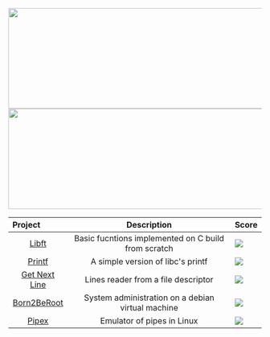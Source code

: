 <p align="center">
  <img width="800" height="200" src="https://badge42.herokuapp.com/api/stats/cmanzano?privacyEmail=true"/>
  

  <img width="800" height="200" src="https://1337-readme.vercel.app/api/profile?cursus=42cursus&dark=true&email=hide&login=cmanzano" align = "center"/>

</p>

<table align="center">
    <thead>
        <tr>
          <th align="left"><b>Project</b></th>
          <th align="center"><b>Description</b></th>
          <th align="right"><b>Score</b></th>
        </tr>
    </thead>
    <tbody>
        <tr>
            <td align="center">
              <a href="https://github.com/chriss1245/libft"> Libft </a>
            </td>
            <td align="center">
              Basic fucntions implemented on C build from scratch
            </td>
            <td>
              <img src="https://badge42.herokuapp.com/api/project/cmanzano/Libft">
            </td>
        </tr>
        <tr>
            <td align="center">
              <a href="https://github.com/chriss1245/printf"> Printf </a>
            </td>
            <td align="center">
              A simple version of libc's printf
            </td>
            <td>
              <img src="https://badge42.herokuapp.com/api/project/cmanzano/ft_printf">
            </td>
        </tr>
        <tr>
            <td align="center">
              <a href="https://github.com/chriss1245/get_next_line">Get Next Line</a>
            </td>
            <td align="center">
              Lines reader from a file descriptor
            </td>
            <td>
              <img src="https://badge42.herokuapp.com/api/project/cmanzano/get_next_line">
            </td>
         </tr>
        <tr>
            <td align="center">
              <a href="https://github.com/chriss1245/born2beroot">Born2BeRoot</a>
            </td>
            <td align="center">
              System administration on a debian virtual machine
            </td>
            <td>
              <img src="https://badge42.herokuapp.com/api/project/cmanzano/Born2beroot">
            </td>
         </tr>
        <tr>
            <td align="center">
              <a href="https://github.com/chriss1245/pipex">Pipex</a>
            </td>
            <td align="center">
              Emulator of pipes in Linux
            </td>
            <td>
              <img src="https://badge42.herokuapp.com/api/project/cmanzano/pipex">
            </td>
         </tr>
    </tbody>
  
</table>
